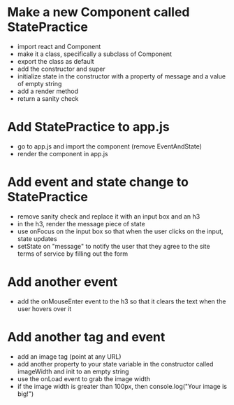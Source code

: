 # Make a new Component called StatePractice

- import react and Component
- make it a class, specifically a subclass of Component
- export the class as default
- add the constructor and super
- initialize state in the constructor with a property of message and a value of empty string
- add a render method
- return a sanity check

# Add StatePractice to app.js

- go to app.js and import the component (remove EventAndState)
- render the component in app.js

# Add event and state change to StatePractice

- remove sanity check and replace it with an input box and an h3
- in the h3, render the message piece of state
- use onFocus on the input box so that when the user clicks on the input, state updates
- setState on "message" to notify the user that they agree to the site terms of service by filling out the form

# Add another event

- add the onMouseEnter event to the h3 so that it clears the text when the user hovers over it

# Add another tag and event

- add an image tag (point at any URL)
- add another property to your state variable in the constructor called imageWidth and init to an empty string
- use the onLoad event to grab the image width
- if the image width is greater than 100px, then console.log("Your image is big!")
